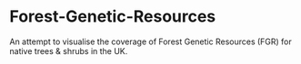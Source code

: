 # Forest-Genetic-Resources

An attempt to visualise the coverage of Forest Genetic Resources (FGR) for native trees & shrubs in the UK.
